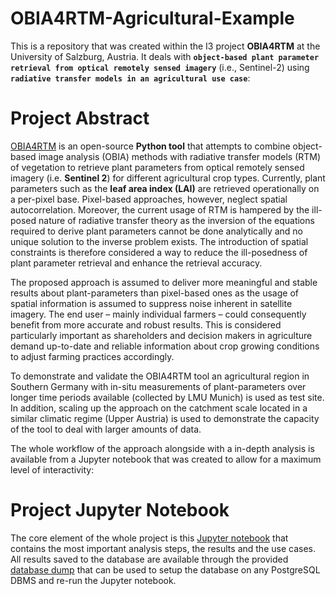# OBIA4RTM-Agricultural-Example

This is a repository that was created within the I3 project **OBIA4RTM** at the University of Salzburg, Austria. It deals with **`object-based plant parameter retrieval from optical remotely sensed imagery`** (i.e., Sentinel-2) using **`radiative transfer models in an agricultural use case`**:

# Project Abstract

[OBIA4RTM](https://github.com/lukasValentin/OBIA4RTM) is an open-source **Python tool** that attempts to combine object-based image analysis (OBIA) methods with radiative transfer models (RTM) of vegetation to retrieve plant parameters from optical remotely sensed imagery (i.e. **Sentinel 2**) for different agricultural crop types. Currently, plant parameters such as the **leaf area index (LAI)** are retrieved operationally on a per-pixel base. Pixel-based approaches, however, neglect spatial autocorrelation. Moreover, the current usage of RTM is hampered by the ill-posed nature of radiative transfer theory as the inversion of the equations required to derive plant parameters cannot be done analytically and no unique solution to the inverse problem exists. The introduction of spatial constraints is therefore considered a way to reduce the ill-posedness of plant parameter retrieval and enhance the retrieval accuracy.

The proposed approach is assumed to deliver more meaningful and stable results about plant-parameters than pixel-based ones as the usage of spatial information is assumed to suppress noise inherent in satellite imagery. The end user – mainly individual farmers – could consequently benefit from more accurate and robust results. This is considered particularly important as shareholders and decision makers in agriculture demand up-to-date and reliable information about crop growing conditions to adjust farming practices accordingly.

To demonstrate and validate the OBIA4RTM tool an agricultural region in Southern Germany with in-situ measurements of plant-parameters over longer time periods available (collected by LMU Munich) is used as test site. In addition, scaling up the approach on the catchment scale located in a similar climatic regime (Upper Austria) is used to demonstrate the capacity of the tool to deal with larger amounts of data.

The whole workflow of the approach alongside with a in-depth analysis is available from a Jupyter notebook that was created to allow for a maximum level of interactivity:

# Project Jupyter Notebook

The core element of the whole project is this [Jupyter notebook]() that contains the most important analysis steps, the results and the use cases. All results saved to the database are available through the provided [database dump]() that can be used to setup the database on any PostgreSQL DBMS and re-run the Jupyter notebook.
